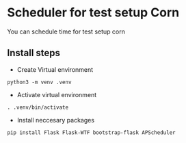# Scheduler for test setup Corn #

You can schedule time for test setup corn


## Install steps ##

* Create Virtual environment

`python3 -m venv .venv`

* Activate virtual environment

`. .venv/bin/activate`

* Install neccesary packages

`pip install Flask Flask-WTF bootstrap-flask APScheduler`